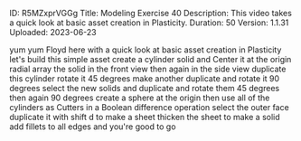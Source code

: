 ID: R5MZxprVGGg
Title: Modeling Exercise 40
Description: This video takes a quick look at basic asset creation in Plasticity.
Duration: 50
Version: 1.1.31
Uploaded: 2023-06-23

yum yum Floyd here with a quick look at
basic asset creation in Plasticity
let's build this simple asset create a
cylinder solid and Center it at the
origin radial array the solid in the
front view then again in the side view
duplicate this cylinder rotate it 45
degrees make another duplicate and
rotate it 90 degrees select the new
solids and duplicate and rotate them 45
degrees then again 90 degrees
create a sphere at the origin
then use all of the cylinders as Cutters
in a Boolean difference operation select
the outer face duplicate it with shift d
to make a sheet
thicken the sheet to make a solid
add fillets to all edges and you're
good to go

